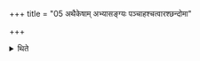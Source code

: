 +++
title = "05 अथैकेषाम् अभ्यासङ्ग्यः पञ्चाहश्चत्वारश्छन्दोमा"

+++

<details><summary>थिते</summary>

अथैकेषाम् । अभ्यासङ्ग्यः पञ्चाहश्चत्वारश्छन्दोमा अतिरात्रः ५
</details>
